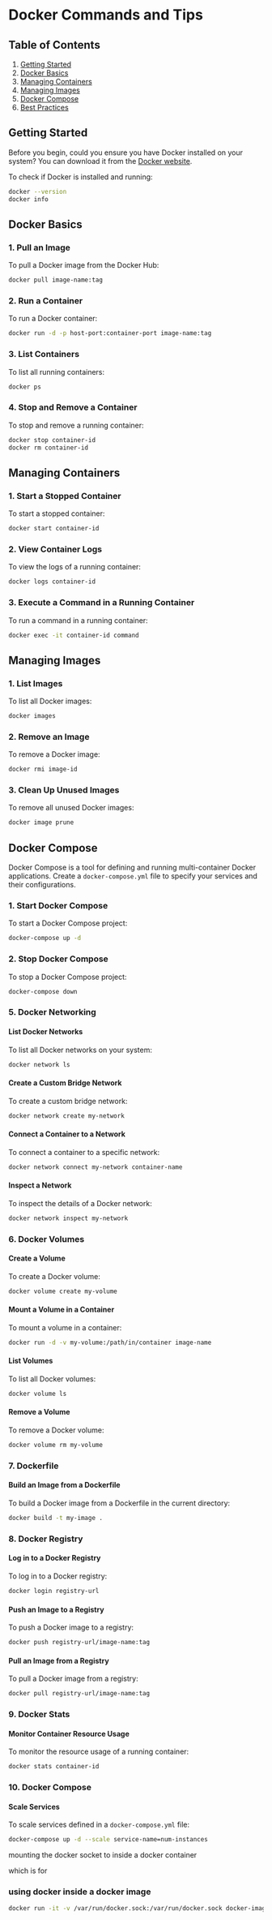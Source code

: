 
# Docker Commands and Tips


## Table of Contents

1. [Getting Started](#getting-started)
2. [Docker Basics](#docker-basics)
3. [Managing Containers](#managing-containers)
4. [Managing Images](#managing-images)
5. [Docker Compose](#docker-compose)
6. [Best Practices](#best-practices)

## Getting Started

Before you begin, could you ensure you have Docker installed on your system? You can download it from the [Docker website](https://www.docker.com/get-started).

To check if Docker is installed and running:

```bash
docker --version
docker info
```

## Docker Basics

### 1. Pull an Image

To pull a Docker image from the Docker Hub:

```bash
docker pull image-name:tag
```

### 2. Run a Container

To run a Docker container:

```bash
docker run -d -p host-port:container-port image-name:tag
```

### 3. List Containers

To list all running containers:

```bash
docker ps
```

### 4. Stop and Remove a Container

To stop and remove a running container:

```bash
docker stop container-id
docker rm container-id
```

## Managing Containers

### 1. Start a Stopped Container

To start a stopped container:

```bash
docker start container-id
```

### 2. View Container Logs

To view the logs of a running container:

```bash
docker logs container-id
```

### 3. Execute a Command in a Running Container

To run a command in a running container:

```bash
docker exec -it container-id command
```

## Managing Images

### 1. List Images

To list all Docker images:

```bash
docker images
```

### 2. Remove an Image

To remove a Docker image:

```bash
docker rmi image-id
```

### 3. Clean Up Unused Images

To remove all unused Docker images:

```bash
docker image prune
```

## Docker Compose

Docker Compose is a tool for defining and running multi-container Docker applications. Create a `docker-compose.yml` file to specify your services and their configurations.

### 1. Start Docker Compose

To start a Docker Compose project:

```bash
docker-compose up -d
```

### 2. Stop Docker Compose

To stop a Docker Compose project:

```bash
docker-compose down
```

### 5. Docker Networking

#### List Docker Networks
To list all Docker networks on your system:

```bash
docker network ls
```

#### Create a Custom Bridge Network
To create a custom bridge network:

```bash
docker network create my-network
```

#### Connect a Container to a Network
To connect a container to a specific network:

```bash
docker network connect my-network container-name
```

#### Inspect a Network
To inspect the details of a Docker network:

```bash
docker network inspect my-network
```

### 6. Docker Volumes

#### Create a Volume
To create a Docker volume:

```bash
docker volume create my-volume
```

#### Mount a Volume in a Container
To mount a volume in a container:

```bash
docker run -d -v my-volume:/path/in/container image-name
```

#### List Volumes
To list all Docker volumes:

```bash
docker volume ls
```

#### Remove a Volume
To remove a Docker volume:

```bash
docker volume rm my-volume
```

### 7. Dockerfile

#### Build an Image from a Dockerfile
To build a Docker image from a Dockerfile in the current directory:

```bash
docker build -t my-image .
```

### 8. Docker Registry

#### Log in to a Docker Registry
To log in to a Docker registry:

```bash
docker login registry-url
```

#### Push an Image to a Registry
To push a Docker image to a registry:

```bash
docker push registry-url/image-name:tag
```

#### Pull an Image from a Registry
To pull a Docker image from a registry:

```bash
docker pull registry-url/image-name:tag
```

### 9. Docker Stats

#### Monitor Container Resource Usage
To monitor the resource usage of a running container:

```bash
docker stats container-id
```

### 10. Docker Compose

#### Scale Services
To scale services defined in a `docker-compose.yml` file:

```bash
docker-compose up -d --scale service-name=num-instances
```

mounting the docker socket to inside a docker container

which is for

### using docker inside a docker image
```bash
docker run -it -v /var/run/docker.sock:/var/run/docker.sock docker-image:version bin/bash
```
